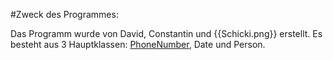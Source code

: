#Zweck des Programmes:

Das Programm wurde von David, Constantin und {{Schicki.png}} erstellt.
Es besteht aus 3 Hauptklassen:
[PhoneNumber](phoneNumber.md), Date und Person.
